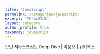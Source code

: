 ```yaml
---
title: "JavaScript"
permalink: /categories/javascript/
excerpt: "자바스크립트"
layout: category
author_profile: true
taxonomy: javascript
---
```

모던 자바스크립트 Deep Dive | 이웅모 | 위키북스